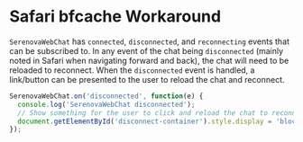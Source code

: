 # Safari bfcache Workaround

`SerenovaWebChat` has `connected`, `disconnected`, and `reconnecting` events that can be subscribed to. In any event of the chat being `disconnected` (mainly noted in Safari when navigating forward and back), the chat will need to be reloaded to reconnect. When the `disconnected` event is handled, a link/button can be presented to the user to reload the chat and reconnect.

```javascript
SerenovaWebChat.on('disconnected', function(e) {
  console.log('SerenovaWebChat disconnected');
  // Show something for the user to click and reload the chat to reconnect
  document.getElementById('disconnect-container').style.display = 'block';
});
```
